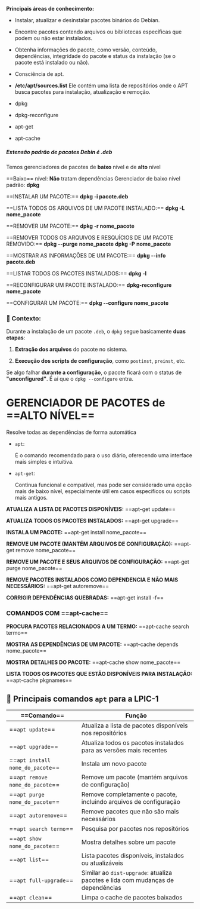 
 **Principais áreas de conhecimento:**

- Instalar, atualizar e desinstalar pacotes binários do Debian.
- Encontre pacotes contendo arquivos ou bibliotecas específicas que podem ou não estar instalados.
- Obtenha informações do pacote, como versão, conteúdo, dependências, integridade do pacote e status da instalação (se o pacote está instalado ou não).
- Consciência de apt.

- **/etc/apt/sources.list**
		Ele contém uma lista de repositórios onde o APT busca pacotes para instalação, atualização e remoção.

- dpkg
- dpkg-reconfigure
- apt-get
- apt-cache

##### **Extensão padrão** de pacotes Debin é **.deb**
Temos gerenciadores de pacotes de **baixo** nível e de **alto** nível

==Baixo== nível: **Não** tratam dependências
Gerenciador de baixo nível padrão: **dpkg**


==INSTALAR UM PACOTE:==
**dpkg -i pacote.deb**

==LISTA TODOS OS ARQUIVOS DE UM PACOTE INSTALADO:==
**dpkg -L nome_pacote**

==REMOVER UM PACOTE:==
**dpkg -r nome_pacote**

==REMOVER TODOS OS ARQUIVOS E RESQUÍCIOS DE UM PACOTE REMOVIDO:==
**dpkg --purge** **nome_pacote**
**dpkg -P** **nome_pacote**

==MOSTRAR AS INFORMAÇÕES DE UM PACOTE:==
**dpkg --info pacote.deb**

==LISTAR TODOS OS PACOTES INSTALADOS:==
**dpkg -l**

==RECONFIGURAR UM PACOTE INSTALADO:==
**dpkg-reconfigure nome_pacote**

==CONFIGURAR UM PACOTE:==
**dpkg --configure nome_pacote**
### 🧠 Contexto:

Durante a instalação de um pacote `.deb`, o `dpkg` segue basicamente **duas etapas**:

1. **Extração dos arquivos** do pacote no sistema.
    
2. **Execução dos scripts de configuração**, como `postinst`, `preinst`, etc.
    

Se algo falhar **durante a configuração**, o pacote ficará com o status de **"unconfigured"**. É aí que o `dpkg --configure` entra.






# **GERENCIADOR DE PACOTES** de ==ALTO NÍVEL==

Resolve todas as dependências de forma automática

- `apt`:
    
    É o comando recomendado para o uso diário, oferecendo uma interface mais simples e intuitiva. 
    
- `apt-get`:
    
    Continua funcional e compatível, mas pode ser considerado uma opção mais de baixo nível, especialmente útil em casos específicos ou scripts mais antigos.

**ATUALIZA A LISTA DE PACOTES DISPONÍVEIS:**
==apt-get update==

**ATUALIZA TODOS OS PACOTES INSTALADOS:**
==apt-get upgrade==

**INSTALA UM PACOTE:**
==apt-get install nome_pacote==

**REMOVE UM PACOTE (MANTÉM ARQUIVOS DE CONFIGURAÇÃO):**
==apt-get remove nome_pacote==

**REMOVE UM PACOTE E SEUS ARQUIVOS DE CONFIGURAÇÃO:**
==apt-get purge nome_pacote==

**REMOVE PACOTES INSTALADOS COMO DEPENDENCIA E NÃO MAIS NECESSÁRIOS:**
==apt-get autoremove==

**CORRIGIR DEPENDÊNCIAS QUEBRADAS:**
==apt-get install -f==

### COMANDOS COM ==apt-cache==

**PROCURA PACOTES RELACIONADOS A UM TERMO:**
==apt-cache search termo==

**MOSTRA AS DEPENDÊNCIAS DE UM PACOTE:**
==apt-cache depends nome_pacote==

**MOSTRA DETALHES DO PACOTE:**
==apt-cache show nome_pacote==

**LISTA TODOS OS PACOTES QUE ESTÃO DISPONÍVEIS PARA INSTALAÇÃO:**
==apt-cache pkgnames==


## 🧠 Principais comandos `apt` para a LPIC-1

| ==Comando==                      | Função                                                                          |
| ---------------------------- | ------------------------------------------------------------------------------- |
| ==`apt update`==                 | Atualiza a lista de pacotes disponíveis nos repositórios                        |
| ==`apt upgrade`==                | Atualiza todos os pacotes instalados para as versões mais recentes              |
| ==`apt install nome_do_pacote`== | Instala um novo pacote                                                          |
| ==`apt remove nome_do_pacote`==  | Remove um pacote (mantém arquivos de configuração)                              |
| ==`apt purge nome_do_pacote`==   | Remove completamente o pacote, incluindo arquivos de configuração               |
| ==`apt autoremove`==             | Remove pacotes que não são mais necessários                                     |
| ==`apt search termo`==           | Pesquisa por pacotes nos repositórios                                           |
| ==`apt show nome_do_pacote`==    | Mostra detalhes sobre um pacote                                                 |
| ==`apt list`==                   | Lista pacotes disponíveis, instalados ou atualizáveis                           |
| ==`apt full-upgrade`==           | Similar ao `dist-upgrade`: atualiza pacotes e lida com mudanças de dependências |
| ==`apt clean`==                  | Limpa o cache de pacotes baixados                                               |
